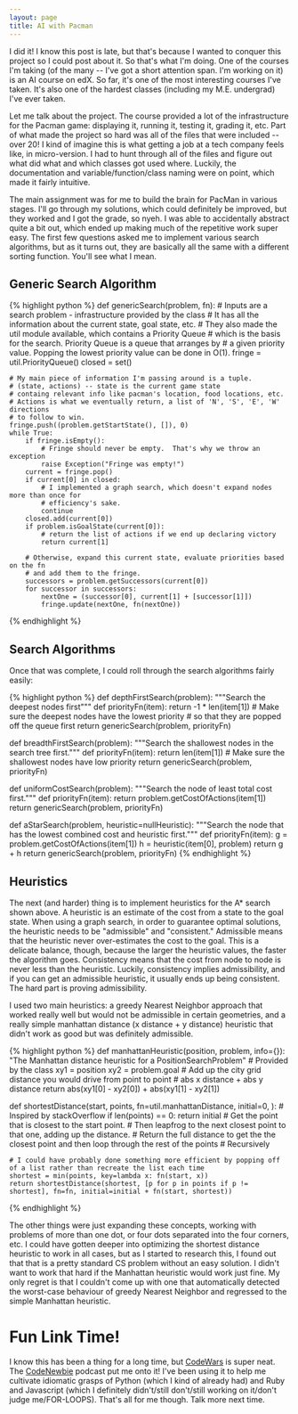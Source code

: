 ```yaml
---
layout: page
title: AI with Pacman
---
```


I did it!  I know this post is late, but that's because I wanted to conquer this project so I could post about it.  So that's what I'm doing.  One of the courses I'm taking (of the many -- I've got a short attention span.  I'm working on it) is an AI course on edX.  So far, it's one of the most interesting courses I've taken.  It's also one of the hardest classes (including my M.E. undergrad) I've ever taken.

Let me talk about the project.  The course provided a lot of the infrastructure for the Pacman game: displaying it, running it, testing it, grading it, etc.  Part of what made the project so hard was all of the files that were included -- over 20!  I kind of imagine this is what getting a job at a tech company feels like, in micro-version.  I had to hunt through all of the files and figure out what did what and which classes got used where.  Luckily, the documentation and variable/function/class naming were on point, which made it fairly intuitive.

The main assignment was for me to build the brain for PacMan in various stages.  I'll go through my solutions, which could definitely be improved, but they worked and I got the grade, so nyeh.  I was able to accidentally abstract quite a bit out, which ended up making much of the repetitive work super easy.  The first few questions asked me to implement various search algorithms, but as it turns out, they are basically all the same with a different sorting function.  You'll see what I mean.

## Generic Search Algorithm

{% highlight python %}
def genericSearch(problem, fn):
    # Inputs are a search problem - infrastructure provided by the class
    # It has all the information about the current state, goal state, etc.
    # They also made the util module available, which contains a Priority Queue
    # which is the basis for the search.  Priority Queue is a queue that arranges by
    # a given priority value.  Popping the lowest priority value can be done in O(1).
    fringe = util.PriorityQueue()
    closed = set()

    # My main piece of information I'm passing around is a tuple.
    # (state, actions) -- state is the current game state
    # containg relevant info like pacman's location, food locations, etc.
    # Actions is what we eventually return, a list of 'N', 'S', 'E', 'W' directions
    # to follow to win.
    fringe.push((problem.getStartState(), []), 0)
    while True:
        if fringe.isEmpty():
            # Fringe should never be empty.  That's why we throw an exception
            raise Exception("Fringe was empty!")
        current = fringe.pop()
        if current[0] in closed:
            # I implemented a graph search, which doesn't expand nodes more than once for
            # efficiency's sake.
            continue
        closed.add(current[0])
        if problem.isGoalState(current[0]):
            # return the list of actions if we end up declaring victory
            return current[1]

        # Otherwise, expand this current state, evaluate priorities based on the fn
        # and add them to the fringe.
        successors = problem.getSuccessors(current[0])
        for successor in successors:
            nextOne = (successor[0], current[1] + [successor[1]])
            fringe.update(nextOne, fn(nextOne))
{% endhighlight %}

## Search Algorithms

Once that was complete, I could roll through the search algorithms fairly easily:

{% highlight python %}
def depthFirstSearch(problem):
    """Search the deepest nodes first"""
    def priorityFn(item):
        return -1 * len(item[1])    # Make sure the deepest nodes have the lowest priority
                                    # so that they are popped off the queue first
    return genericSearch(problem, priorityFn)

def breadthFirstSearch(problem):
    """Search the shallowest nodes in the search tree first."""
    def priorityFn(item):
        return len(item[1])     # Make sure the shallowest nodes have low priority
    return genericSearch(problem, priorityFn)

def uniformCostSearch(problem):
    """Search the node of least total cost first."""
    def priorityFn(item):
        return problem.getCostOfActions(item[1])
    return genericSearch(problem, priorityFn)

def aStarSearch(problem, heuristic=nullHeuristic):
    """Search the node that has the lowest combined cost and heuristic first."""
    def priorityFn(item):
        g = problem.getCostOfActions(item[1])
        h = heuristic(item[0], problem)
        return g + h
    return genericSearch(problem, priorityFn)
{% endhighlight %}

## Heuristics

The next (and harder) thing is to implement heuristics for the A* search shown above.  A heuristic is an estimate of the cost from a state to the goal state.  When using a graph search, in order to guarantee optimal solutions, the heuristic needs to be "admissible" and "consistent."  Admissible means that the heuristic never over-estimates the cost to the goal.  This is a delicate balance, though, because the larger the heuristic values, the faster the algorithm goes.  Consistency means that the cost from node to node is never less than the heuristic.  Luckily, consistency implies admissibility, and if you can get an admissible heuristic, it usually ends up being consistent.  The hard part is proving admissibility.

I used two main heuristics: a greedy Nearest Neighbor approach that worked really well but would not be admissible in certain geometries, and a really simple manhattan distance (x distance + y distance) heuristic that didn't work as good but was definitely admissible.

{% highlight python %}
def manhattanHeuristic(position, problem, info={}):
    "The Manhattan distance heuristic for a PositionSearchProblem"
    # Provided by the class
    xy1 = position
    xy2 = problem.goal
    # Add up the city grid distance you would drive from point to point
    # abs x distance + abs y distance
    return abs(xy1[0] - xy2[0]) + abs(xy1[1] - xy2[1])

def shortestDistance(start, points, fn=util.manhattanDistance, initial=0, ):
    # Inspired by stackOverflow
    if len(points) == 0:
        return initial
    # Get the point that is closest to the start point.
    # Then leapfrog to the next closest point to that one, adding up the distance.
    # Return the full distance to get the the closest point and then loop through the rest of the points
    # Recursively

    # I could have probably done something more efficient by popping off of a list rather than recreate the list each time
    shortest = min(points, key=lambda x: fn(start, x))
    return shortestDistance(shortest, [p for p in points if p != shortest], fn=fn, initial=initial + fn(start, shortest))
{% endhighlight %}

The other things were just expanding these concepts, working with problems of more than one dot, or four dots separated into the four corners, etc.  I could have gotten deeper into optimizing the shortest distance heuristic to work in all cases, but as I started to research this, I found out that that is a pretty standard CS problem without an easy solution.  I didn't want to work that hard if the Manhattan heuristic would work just fine.  My only regret is that I couldn't come up with one that automatically detected the worst-case behaviour of greedy Nearest Neighbor and regressed to the simple Manhattan heuristic.

# Fun Link Time!

I know this has been a thing for a long time, but [CodeWars](https://www.codewars.com) is super neat.  The [CodeNewbie](http://www.codenewbie.org) podcast put me onto it!  I've been using it to help me cultivate idiomatic grasps of Python (which I kind of already had) and Ruby and Javascript (which I definitely didn't/still don't/still working on it/don't judge me/FOR-LOOPS).  That's all for me though.  Talk more next time.





